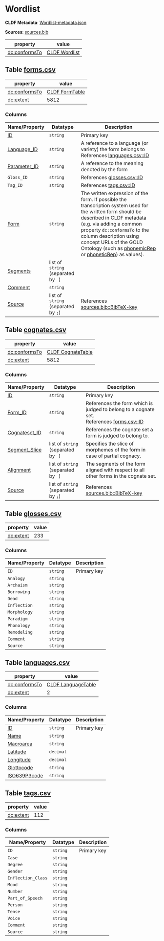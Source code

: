 # Wordlist

**CLDF Metadata**: [Wordlist-metadata.json](./Wordlist-metadata.json)

**Sources**: [sources.bib](./sources.bib)

| property                                             | value                                                         |
|------------------------------------------------------|---------------------------------------------------------------|
| [dc:conformsTo](http://purl.org/dc/terms/conformsTo) | [CLDF Wordlist](http://cldf.clld.org/v1.0/terms.rdf#Wordlist) |


## <a name="table-formscsv"></a>Table [forms.csv](./forms.csv)

| property                                             | value                                                           |
|------------------------------------------------------|-----------------------------------------------------------------|
| [dc:conformsTo](http://purl.org/dc/terms/conformsTo) | [CLDF FormTable](http://cldf.clld.org/v1.0/terms.rdf#FormTable) |
| [dc:extent](http://purl.org/dc/terms/extent)         | 5812                                                            |


### Columns

| Name/Property                                                          | Datatype                            | Description                                                                                                                                                                                                                                                                                                                                                                                                                     |
|------------------------------------------------------------------------|-------------------------------------|---------------------------------------------------------------------------------------------------------------------------------------------------------------------------------------------------------------------------------------------------------------------------------------------------------------------------------------------------------------------------------------------------------------------------------|
| [ID](http://cldf.clld.org/v1.0/terms.rdf#id)                           | `string`                            | Primary key                                                                                                                                                                                                                                                                                                                                                                                                                     |
| [Language_ID](http://cldf.clld.org/v1.0/terms.rdf#languageReference)   | `string`                            | A reference to a language (or variety) the form belongs to<br>References [languages.csv::ID](#table-languagescsv)                                                                                                                                                                                                                                                                                                               |
| [Parameter_ID](http://cldf.clld.org/v1.0/terms.rdf#parameterReference) | `string`                            | A reference to the meaning denoted by the form                                                                                                                                                                                                                                                                                                                                                                                  |
| `Gloss_ID`                                                             | `string`                            | References [glosses.csv::ID](#table-glossescsv)                                                                                                                                                                                                                                                                                                                                                                                 |
| `Tag_ID`                                                               | `string`                            | References [tags.csv::ID](#table-tagscsv)                                                                                                                                                                                                                                                                                                                                                                                       |
| [Form](http://cldf.clld.org/v1.0/terms.rdf#form)                       | `string`                            | The written expression of the form. If possible the transcription system used for the written form should be described in CLDF metadata (e.g. via adding a common property `dc:conformsTo` to the column description using concept URLs of the GOLD Ontology (such as [phonemicRep](http://linguistics-ontology.org/gold/2010/phonemicRep) or [phoneticRep](http://linguistics-ontology.org/gold/2010/phoneticRep)) as values). |
| [Segments](http://cldf.clld.org/v1.0/terms.rdf#segments)               | list of `string` (separated by ` `) | 
| [Comment](http://cldf.clld.org/v1.0/terms.rdf#comment)                 | `string`                            | 
| [Source](http://cldf.clld.org/v1.0/terms.rdf#source)                   | list of `string` (separated by `;`) | References [sources.bib::BibTeX-key](./sources.bib)                                                                                                                                                                                                                                                                                                                                                                             |

## <a name="table-cognatescsv"></a>Table [cognates.csv](./cognates.csv)

| property                                             | value                                                                 |
|------------------------------------------------------|-----------------------------------------------------------------------|
| [dc:conformsTo](http://purl.org/dc/terms/conformsTo) | [CLDF CognateTable](http://cldf.clld.org/v1.0/terms.rdf#CognateTable) |
| [dc:extent](http://purl.org/dc/terms/extent)         | 5812                                                                  |


### Columns

| Name/Property                                                            | Datatype                            | Description                                                                                                    |                                                                                                   
|--------------------------------------------------------------------------|-------------------------------------|----------------------------------------------------------------------------------------------------------------|
| [ID](http://cldf.clld.org/v1.0/terms.rdf#id)                             | `string`                            | Primary key                                                                                                    |                                                                                                    
| [Form_ID](http://cldf.clld.org/v1.0/terms.rdf#formReference)             | `string`                            | References the form which is judged to belong to a cognate set.<br>References [forms.csv::ID](#table-formscsv) |
| [Cognateset_ID](http://cldf.clld.org/v1.0/terms.rdf#cognatesetReference) | `string`                            | References the cognate set a form is judged to belong to.                                                      |
| [Segment_Slice](http://cldf.clld.org/v1.0/terms.rdf#segmentSlice)        | list of `string` (separated by ` `) | Specifies the slice of morphemes of the form in case of partial cognacy.                                       |
| [Alignment](http://cldf.clld.org/v1.0/terms.rdf#alignment)               | list of `string` (separated by ` `) | The segments of the form aligned with respect to all other forms in the cognate set.                           |
| [Source](http://cldf.clld.org/v1.0/terms.rdf#source)                     | list of `string` (separated by `;`) | References [sources.bib::BibTeX-key](./sources.bib)                                                            |

## <a name="table-glossescsv"></a>Table [glosses.csv](./glosses.csv)

| property                                     | value |
|----------------------------------------------|-------|
| [dc:extent](http://purl.org/dc/terms/extent) | 233   |


### Columns

| Name/Property | Datatype | Description |
|---------------|----------|-------------|
| `ID`          | `string` | Primary key |
| `Analogy`     | `string` |             |
| `Archaism`    | `string` |             |
| `Borrowing`   | `string` |             |
| `Dead`        | `string` |             |
| `Inflection`  | `string` |             |
| `Morphology`  | `string` |             |
| `Paradigm`    | `string` |             |
| `Phonology`   | `string` |             |
| `Remodeling`  | `string` |             |
| `Comment`     | `string` |             |
| `Source`      | `string` |             |

## <a name="table-languagescsv"></a>Table [languages.csv](./languages.csv)

| property                                             | value                                                                   |
|------------------------------------------------------|-------------------------------------------------------------------------|
| [dc:conformsTo](http://purl.org/dc/terms/conformsTo) | [CLDF LanguageTable](http://cldf.clld.org/v1.0/terms.rdf#LanguageTable) |
| [dc:extent](http://purl.org/dc/terms/extent)         | 2                                                                       |


### Columns

| Name/Property                                                    | Datatype  | Description |
|------------------------------------------------------------------|-----------|-------------|
| [ID](http://cldf.clld.org/v1.0/terms.rdf#id)                     | `string`  | Primary key |
| [Name](http://cldf.clld.org/v1.0/terms.rdf#name)                 | `string`  |             |
| [Macroarea](http://cldf.clld.org/v1.0/terms.rdf#macroarea)       | `string`  |             | 
| [Latitude](http://cldf.clld.org/v1.0/terms.rdf#latitude)         | `decimal` |             |
| [Longitude](http://cldf.clld.org/v1.0/terms.rdf#longitude)       | `decimal` |             |
| [Glottocode](http://cldf.clld.org/v1.0/terms.rdf#glottocode)     | `string`  |             |
| [ISO639P3code](http://cldf.clld.org/v1.0/terms.rdf#iso639P3code) | `string`  |             | 

## <a name="table-tagscsv"></a>Table [tags.csv](./tags.csv)

| property                                     | value |
|----------------------------------------------|-------|
| [dc:extent](http://purl.org/dc/terms/extent) | 112   |


### Columns

| Name/Property      | Datatype | Description |
|--------------------|----------|-------------|
| `ID`               | `string` | Primary key |
| `Case`             | `string` |             | 
| `Degree`           | `string` |             | 
| `Gender`           | `string` |             | 
| `Inflection_Class` | `string` |             | 
| `Mood`             | `string` |             | 
| `Number`           | `string` |             | 
| `Part_of_Speech`   | `string` |             | 
| `Person`           | `string` |             | 
| `Tense`            | `string` |             |
| `Voice`            | `string` |             |
| `Comment`          | `string` |             | 
| `Source`           | `string` |             |
